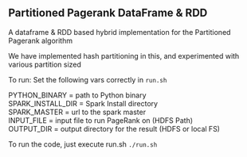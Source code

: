 ## Partitioned Pagerank DataFrame & RDD

A dataframe & RDD based hybrid implementation for the Partitioned Pagerank algorithm

We have implemented hash partitioning in this, and experimented with various partition sized

To run:
Set the following vars correctly in ```run.sh```

PYTHON_BINARY = path to Python binary <br />
SPARK_INSTALL_DIR = Spark Install directory <br/> 
SPARK_MASTER = url to the spark master <br/>
INPUT_FILE = input file to run PageRank on (HDFS Path) <br/>
OUTPUT_DIR = output directory for the result (HDFS or local FS) <br/>

To run the code, just execute run.sh
```./run.sh```